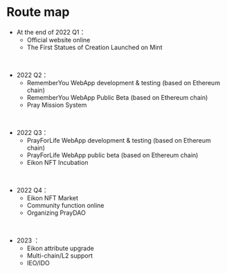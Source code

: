 # Route map

* At the end of 2022 Q1：
    - Official website online
    - The First Statues of Creation Launched on Mint  
<br>

* 2022 Q2：
    - RememberYou WebApp development & testing (based on Ethereum chain)
    - RememberYou WebApp Public Beta (based on Ethereum chain)
    - Pray Mission System
<br>

* 2022 Q3：
    - PrayForLife WebApp development & testing (based on Ethereum chain)
    - PrayForLife WebApp public beta (based on Ethereum chain)
    - Eikon NFT Incubation
<br>
  
* 2022 Q4：
    - Eikon NFT Market
    - Community function online
    - Organizing PrayDAO 
<br>

* 2023 ：
    - Eikon attribute upgrade
    - Multi-chain/L2 support
    - IEO/IDO

